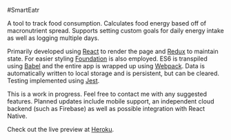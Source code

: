 #SmartEatr

A tool to track food consumption. Calculates food energy based off of macronutrient spread. Supports setting custom goals for daily energy intake as well as logging multiple days.

Primarily developed using [React](https://facebook.github.io/react/) to render the page and [Redux](http://redux.js.org/) to maintain state. For easier styling [Foundation](http://foundation.zurb.com/) is also employed. ES6 is transpiled using [Babel](https://babeljs.io/) and the entire app is wrapped up using [Webpack](https://webpack.github.io/). Data is automatically written to local storage and is persistent, but can be cleared. Testing implemented using [Jest](https://facebook.github.io/jest/).

This is a work in progress. Feel free to contact me with any suggested features. Planned updates include mobile support, an independent cloud backend (such as Firebase) as well as possible integration with React Native.

Check out the live preview at [Heroku](smarteatr.herokuapp.com).
